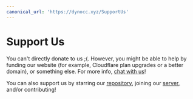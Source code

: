 ```yaml
---
canonical_url: 'https://dynocc.xyz/SupportUs'
---
```


# Support Us
You can't directly donate to us ;(. However, you might be able to help by funding our website (for example, Cloudflare plan upgrades or a better domain), or something else. For more info, [chat with us](https://discord.gg/D3K3Fqz)! 

You can also support us by starring our [repository](https://github.com/DynoCC/Dyno_Custom_Commands), joining our [server](https://discord.gg/D3K3Fqz), and/or contributing!
